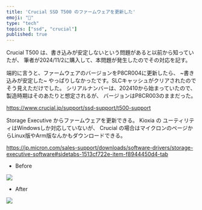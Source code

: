 ```yaml
---
title: 'Crucial SSD T500 のファームウェアを更新した'
emoji: "💾"
type: "tech"
topics: ["ssd", "crucial"]
published: true
---
```


Crucial T500 は、書き込みが安定しないという問題があると以前から知っていたが、
筆者が2024/11/2に購入して、本問題が発生したのでその対応を記す。

端的に言うと、ファームウェアのバージョンをP8CR004に更新したら、 ~書き込みが安定した~ やっぱりしなかったです。SLCキャッシュがクリアされたのでそう見えただけでした。
シリアルナンバーは、202410から始まっていたので、製造時期はそのあたりと想定されるが、
バージョンはP8CR003のままだった。

https://www.crucial.jp/support/ssd-support/t500-support

Storage Executive からファームウェアを更新できる。
Kioxia の ユーティリティはWindowsしか対応していないが、
Crucial の場合はマイクロンのページからLinux版やArm版なんかもダウンロードできる。

https://jp.micron.com/sales-support/downloads/software-drivers/storage-executive-software#sidetabs-1513cf722e-item-f8944450d4-tab


* Before

![](https://storage.googleapis.com/zenn-user-upload/1807ddfa4c16-20241102.png)

* After

![](https://storage.googleapis.com/zenn-user-upload/db871e048ef7-20241104.png)